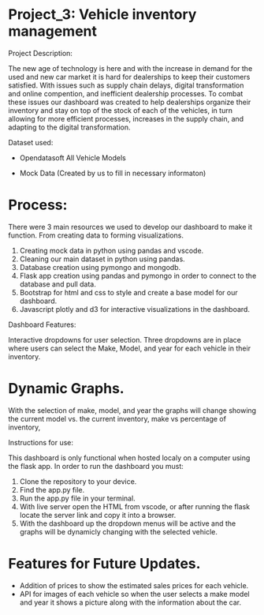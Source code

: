 # Project_3: Vehicle inventory management

Project Description: 

The new age of technology is here and with the increase in demand for the used and new car market it is hard for dealerships to keep their customers satisfied. With issues such as supply chain delays, digital transformation and online compention, and inefficient dealership processes. To combat these issues our dashboard was created to help dealerships organize their inventory and stay on top of the stock of each of the vehicles, in turn allowing for more efficient processes, increases in the supply chain, and adapting to the digital transformation. 

Dataset used: 

  - Opendatasoft All Vehicle Models

  - Mock Data (Created by us to fill in necessary informaton) 

# Process:

There were 3 main resources we used to develop our dashboard to make it function. From creating data to forming visualizations.
  1. Creating mock data in python using pandas and vscode.
  2. Cleaning our main dataset in python using pandas.
  3. Database creation using pymongo and mongodb.
  4. Flask app creation using pandas and pymongo in order to connect to the database and pull data.
  5. Bootstrap for html and css to style and create a base model for our dashboard.
  6. Javascript plotly and d3 for interactive visualizations in the dashboard.

Dashboard Features: 

Interactive dropdowns for user selection. 
Three dropdowns are in place where users can select the Make, Model, and year for each vehicle in their inventory. 

# Dynamic Graphs. 
With the selection of make, model, and year the graphs will change showing the current model vs. the current inventory, make vs percentage of inventory, 

Instructions for use: 

This dashboard is only functional when hosted localy on a computer using the flask app. In order to run the dashboard you must: 
  1. Clone the repository to your device.
  2. Find the app.py file.
  3. Run the app.py file in your terminal.
  4. With live server open the HTML from vscode, or after running the flask locate the server link and copy it into a browser.
  5. With the dashboard up the dropdown menus will be active and the graphs will be dynamicly changing with the selected vehicle.

# Features for Future Updates.

  - Addition of prices to show the estimated sales prices for each vehicle. 
  - API for images of each vehicle so when the user selects a make model and year it shows a picture along with the information about the car. 
  



   
